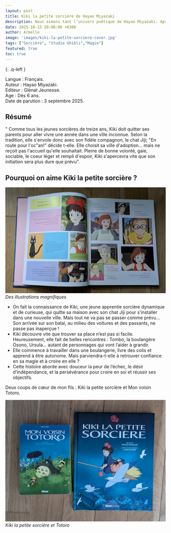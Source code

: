 ```yaml
---
layout: post
title: Kiki la petite sorcière de Hayao Miyazaki  
description: Nous aimons tant l’univers poétique de Hayao Miyazaki. Après Mon voisin Totoro, nous avons eu un vrai coup de cœur pour Kiki la petite sorcière, nous adorons autant le dessin animé que le livre.
date: 2025-10-15 20:00:00 +0300
author: Armelle
image: 'images/kiki-la-petite-sorciere-cover.jpg'
tags: ["Sorcière", "Studio Ghibli","Magie"]
featured: true
toc: true
---
```


{: .q-left }

Langue : Français.  
Auteur : Hayao Miyazaki.   
Editeur : Glénat Jeunesse.              
Age : Dès 6 ans.                            
Date de parution : 3 septembre 2025.        

## Résumé

" Comme tous les jeunes sorcières de treize ans, Kiki doit quitter ses parents pour aller vivre une année dans une ville inconnue. Selon la tradition, elle s'envole donc  avec son fidèle compagnon, le chat Jiji;  "En route pour l'oc"an!" décide t-elle. Elle choisit sa ville d'adoption... mais ne reçoit pas l'accueil qu'elle souhaitait. Pleine de bonne volonté, gaie, sociable, le coeur léger et rempli d'espoir, Kiki s'apercevra vite que son initiation sera plus dure que prévu".

## Pourquoi on aime Kiki la petite sorcière ?

![Des illustrations magnifiques](images/kiki-la-petite-sorciere-int.jpg)
*Des illustrations magnifiques*
- On fait la connaissance de Kiki, une jeune apprentie sorcière dynamique et de curieuse, qui quitte sa maison avec son chat Jiji pour s’installer dans une nouvelle ville.
Mais tout ne va pas se passer comme prévu... Son arrivée sur son balai, au milieu des voitures et des passants, ne passe pas inaperçue !
- Kiki découvre vite que trouver sa place n’est pas si facile. Heureusement, elle fait de belles rencontres : Tombo, la boulangère Osono, Ursula... autant de personnages qui vont l’aider à grandir. 
- Elle commence à travailler dans une boulangerie, livre des colis et apprend à être autonome.
Mais parviendra-t-elle à retrouver confiance en sa magie et à croire en elle ? 
- Cette histoire aborde avec douceur la peur de l’échec, le désir d’indépendance, et la persévérance pour croire en soi et réussir ses objectifs.

Deux coups de cœur de mon fils : Kiki la petite sorcière et Mon voisin Totoro.

![Kiki la petite sorcière et Totoro](images/kiki-la-petite-sorciere-et-totoro-cover.jpg)
*Kiki la petite sorcière et Totoro*